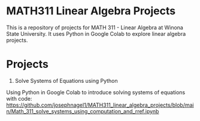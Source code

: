 # MATH311 Linear Algebra Projects

This is a repository of projects for MATH 311 - Linear Algebra at Winona State University. It uses Python in Google Colab to explore linear algebra projects.

# Projects

1. Solve Systems of Equations using Python

Using Python in Google Colab to introduce solving systems of equations with code:
https://github.com/josephnagel1/MATH311_linear_algebra_projects/blob/main/Math_311_solve_systems_using_computation_and_rref.ipynb
